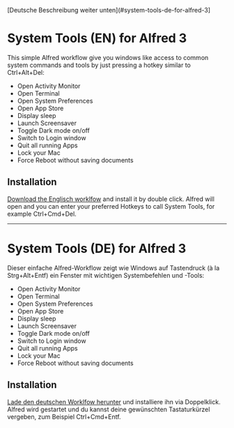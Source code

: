 [Deutsche Beschreibung weiter unten](#system-tools-de-for-alfred-3]

# System Tools (EN) for Alfred 3

This simple Alfred workflow give you windows like access to common system commands and tools by just pressing a hotkey similar to Ctrl+Alt+Del:

- Open Activity Monitor
- Open Terminal
- Open System Preferences
- Open App Store
- Display sleep
- Launch Screensaver
- Toggle Dark mode on/off
- Switch to Login window
- Quit all running Apps
- Lock your Mac
- Force Reboot without saving documents

## Installation

[Download the Englisch worklfow](https://github.com/Tekl/alfred-system-tools) and install it by double click. Alfred will open and you can enter your preferred Hotkeys to call System Tools, for example Ctrl+Cmd+Del.

---

# System Tools (DE) for Alfred 3

Dieser einfache Alfred-Workflow zeigt wie Windows auf Tastendruck (à la Strg+Alt+Entf) ein Fenster mit wichtigen Systembefehlen und -Tools:

- Open Activity Monitor
- Open Terminal
- Open System Preferences
- Open App Store
- Display sleep
- Launch Screensaver
- Toggle Dark mode on/off
- Switch to Login window
- Quit all running Apps
- Lock your Mac
- Force Reboot without saving documents

## Installation

[Lade den deutschen Worklfow herunter](https://github.com/Tekl/alfred-system-tools) und installiere ihn via Doppelklick. Alfred wird gestartet und du kannst deine gewünschten Tastaturkürzel vergeben, zum Beispiel Ctrl+Cmd+Entf.
